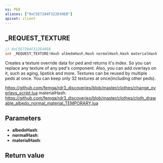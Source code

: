 ```yaml
---
ns: PED
aliases: ["0xC5E7204F322E49EB"]
apiset: client
---
```

## _REQUEST_TEXTURE

```c
// 0xC5E7204F322E49EB
int _REQUEST_TEXTURE(Hash albedoHash,Hash normalHash,Hash materialHash);
```

Creates a texture override data for ped and returns it's index.
So you can replace any texture of any ped's component.
Also, you can add overlays on it, such as aging, lipstick and more.
Textures can be reused by multiple peds at once.
You can keep only 32 textures at once(including other peds).

https://github.com/femga/rdr3_discoveries/blob/master/clothes/change_overlays_script.lua
materialHash: https://github.com/femga/rdr3_discoveries/blob/master/clothes/cloth_drawable_albedo_normal_material_TEMPORARY.lua

## Parameters
* **albedoHash**:
* **normalHash**:
* **materialHash**:

## Return value

